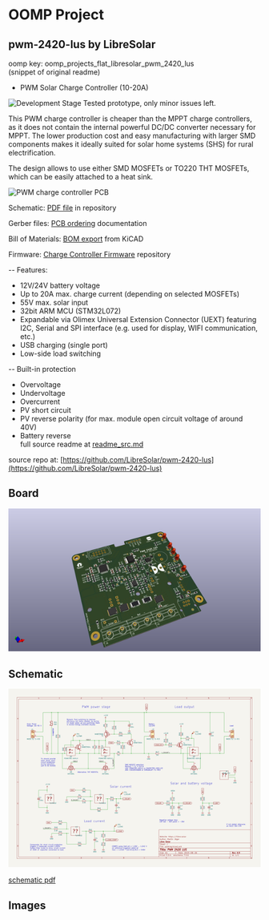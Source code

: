 # OOMP Project  
## pwm-2420-lus  by LibreSolar  
  
oomp key: oomp_projects_flat_libresolar_pwm_2420_lus  
(snippet of original readme)  
  
- PWM Solar Charge Controller (10-20A)  
  
![Development Stage](https://img.shields.io/badge/development%20stage-eval-yellow.svg) Tested prototype, only minor issues left.  
  
This PWM charge controller is cheaper than the MPPT charge controllers, as it does not contain the internal powerful DC/DC converter necessary for MPPT. The lower production cost and easy manufacturing with larger SMD components makes it ideally suited for solar home systems (SHS) for rural electrification.  
  
The design allows to use either SMD MOSFETs or TO220 THT MOSFETs, which can be easily attached to a heat sink.  
  
![PWM charge controller PCB](pwm-2420-lus.png)  
  
Schematic: [PDF file](pwm-2420-lus.pdf) in repository  
  
Gerber files: [PCB ordering](http://libre.solar/docs/pcb_ordering) documentation  
  
Bill of Materials: [BOM export](http://libre.solar/docs/bom) from KiCAD  
  
Firmware: [Charge Controller Firmware](https://github.com/LibreSolar/charge-controller-firmware) repository  
  
-- Features:  
- 12V/24V battery voltage  
- Up to 20A max. charge current (depending on selected MOSFETs)  
- 55V max. solar input  
- 32bit ARM MCU (STM32L072)  
- Expandable via Olimex Universal Extension Connector (UEXT) featuring  
   I2C, Serial and SPI interface (e.g. used for display, WIFI communication, etc.)  
- USB charging (single port)  
- Low-side load switching  
  
-- Built-in protection  
- Overvoltage  
- Undervoltage  
- Overcurrent  
- PV short circuit  
- PV reverse polarity (for max. module open circuit voltage of around 40V)  
- Battery reverse  
  full source readme at [readme_src.md](readme_src.md)  
  
source repo at: [https://github.com/LibreSolar/pwm-2420-lus](https://github.com/LibreSolar/pwm-2420-lus)  
## Board  
  
[![working_3d.png](working_3d_600.png)](working_3d.png)  
## Schematic  
  
[![working_schematic.png](working_schematic_600.png)](working_schematic.png)  
  
[schematic pdf](working_schematic.pdf)  
## Images  

